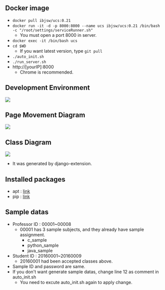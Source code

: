 ## Docker image
- `docker pull ibjsw/ucs:0.21`
- `docker run -it -d -p 8000:8000 --name ucs ibjsw/ucs:0.21 /bin/bash -c "/root/settings/serviceRunner.sh"`
  - You must open a port 8000 in server.
- `docker exec -it /bin/bash ucs`
- `cd $WD`
  - If you want latest version, type `git pull`
- `./auto_init.sh`
- `./run_server.sh`
- http://[yourIP]:8000
  - Chrome is recommended.

## Development Environment

![](https://github.com/ByoungJoonIm/University-Coding-Site/blob/master/docs/dev/development%20environment.JPG)

## Page Movement Diagram

![](https://github.com/ByoungJoonIm/University-Coding-Site/blob/master/docs/dev/page%20movement%20diagram.jpg)

## Class Diagram

![](https://github.com/ByoungJoonIm/University-Coding-Site/blob/master/docs/dev/class_diagram.jpg)

- It was generated by django-extension.

## Installed packages
- apt : [link](https://github.com/ByoungJoonIm/University-Coding-Site/blob/master/docs/dev/dpkg.txt)
- pip : [link](https://github.com/ByoungJoonIm/University-Coding-Site/blob/master/docs/dev/freeze.txt)

## Sample datas
- Professor ID : 00001~00008
  - 00001 has 3 sample subjects, and they already have sample assignment.
    - c_sample
    - python_sample
    - java_sample
- Student ID : 20160001~20160009
  - 20160001 had been accepted classes above.
- Sample ID and password are same.
- If you don't want generate sample datas, change line 12 as comment in auto_init.sh
  - You need to excute auto_init.sh again to apply change.
